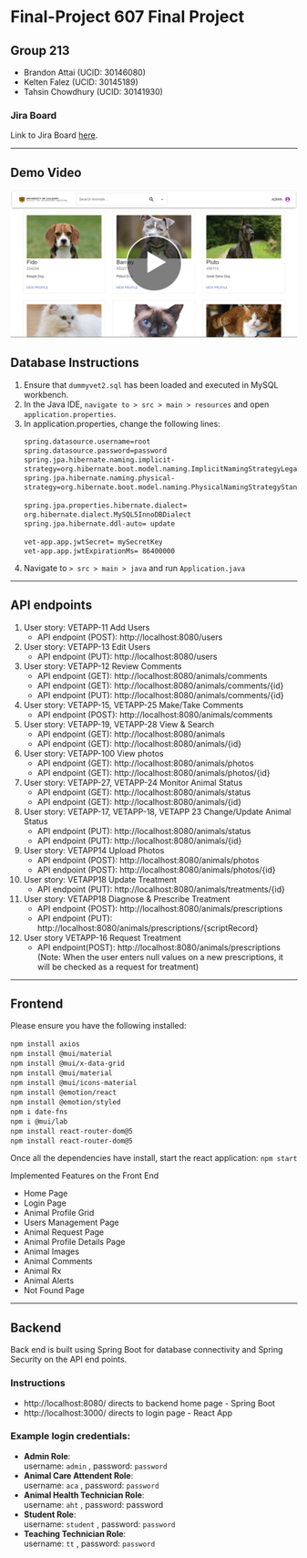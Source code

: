 # Final-Project 607 Final Project
## Group 213
* Brandon Attai (UCID: 30146080)
* Kelten Falez (UCID: 30145189)
* Tahsin Chowdhury (UCID: 30141930)

### Jira Board
Link to Jira Board [here](https://uofeng607-213.atlassian.net/jira/software/projects/VETAPP/boards/1/backlog).

---

## Demo Video
[![Demo video](thumbnail.png)](https://drive.google.com/file/d/10cGJ0PMyuE2LkDLikTEcwSY4hHY9A6Ce/view?usp=sharing)

## Database Instructions
1. Ensure that `dummyvet2.sql` has been loaded and executed in MySQL workbench.
2. In the Java IDE,  `navigate to > src > main > resources` and open `application.properties`.
3. In application.properties, change the following lines:
    ```spring.datasource.url=jdbc:mysql://localhost:3306/DUMMYVET2
    spring.datasource.username=root
    spring.datasource.password=password
    spring.jpa.hibernate.naming.implicit-strategy=org.hibernate.boot.model.naming.ImplicitNamingStrategyLegacyJpaImpl
    spring.jpa.hibernate.naming.physical-strategy=org.hibernate.boot.model.naming.PhysicalNamingStrategyStandardImpl

    spring.jpa.properties.hibernate.dialect= org.hibernate.dialect.MySQL5InnoDBDialect
    spring.jpa.hibernate.ddl-auto= update

    vet-app.app.jwtSecret= mySecretKey
    vet-app.app.jwtExpirationMs= 86400000
    
4. Navigate to `> src > main > java` and run  `Application.java`

---

## API endpoints
1. User story: VETAPP-11 Add Users
    * API endpoint (POST): http://localhost:8080/users
2. User story: VETAPP-13 Edit Users
    * API endpoint (PUT): http://localhost:8080/users
3. User story: VETAPP-12 Review Comments
    * API endpoint (GET): http://localhost:8080/animals/comments
    * API endpoint (GET): http://localhost:8080/animals/comments/{id}
    * API endpoint (PUT): http://localhost:8080/animals/comments/{id}
4. User story: VETAPP-15, VETAPP-25 Make/Take Comments
    * API endpoint (POST): http://localhost:8080/animals/comments
5. User story: VETAPP-19, VETAPP-28 View & Search
    * API endpoint (GET): http://localhost:8080/animals
    * API endpoint (GET): http://localhost:8080/animals/{id}
6. User story: VETAPP-100 View photos
    * API endpoint (GET): http://localhost:8080/animals/photos
    * API endpoint (GET): http://localhost:8080/animals/photos/{id}
7. User story: VETAPP-27, VETAPP-24 Monitor Animal Status
    * API endpoint (GET): http://localhost:8080/animals/status
    * API endpoint (GET): http://localhost:8080/animals/{id}
8. User story: VETAPP-17, VETAPP-18, VETAPP 23 Change/Update Animal Status
    * API endpoint (PUT): http://localhost:8080/animals/status
    * API endpoint (PUT): http://localhost:8080/animals/{id}
9. User story: VETAPP14 Upload Photos
    * API endpoint (POST): http://localhost:8080/animals/photos
    * API endpoint (POST): http://localhost:8080/animals/photos/{id}
10. User story: VETAPP18 Update Treatment
    * API endpoint (PUT): http://localhost:8080/animals/treatments/{id}
11. User story: VETAPP18 Diagnose & Prescribe Treatment
    * API endpoint (POST): http://localhost:8080/animals/prescriptions
    * API endpoint (PUT): http://localhost:8080/animals/prescriptions/{scriptRecord}
12. User story VETAPP-16 Request Treatment 
    * API endpoint(POST): http://localhost:8080/animals/prescriptions 
      (Note: When the user enters null values on a new prescriptions, it will be checked as a request for treatment) 

---
## Frontend 
Please ensure you have the following installed:

`npm install axios` <br>
`npm install @mui/material`<br>
`npm install @mui/x-data-grid`<br>
`npm install @mui/material`<br>
`npm install @mui/icons-material`<br>
`npm install @emotion/react`<br>
`npm install @emotion/styled`<br>
`npm i date-fns`<br>
`npm i @mui/lab`<br>
`npm install react-router-dom@5`<br>
`npm install react-router-dom@5`


Once all the dependencies have install, start the react application:
`npm start`

Implemented Features on the Front End

- Home Page
- Login Page
- Animal Profile Grid
- Users Management Page
- Animal Request Page
- Animal Profile Details Page
- Animal Images
- Animal Comments
- Animal Rx
- Animal Alerts
- Not Found Page
---


## Backend 
Back end is built using Spring Boot for database connectivity and Spring Security on the API end points.

### Instructions
- http://localhost:8080/ directs to backend home page - Spring Boot
- http://localhost:3000/ directs to login page - React App

### Example login credentials:
* **Admin Role**:<br>
    username: `admin` , password: `password`
* **Animal Care Attendent Role**:<br>
    username: `aca` , password: `password`
* **Animal Health Technician Role**:<br>
    username: `aht` , password: password
* **Student Role**:<br>
    username: `student` , password: `password`
* **Teaching Technician Role**:<br>
    username: `tt` , password: `password`


